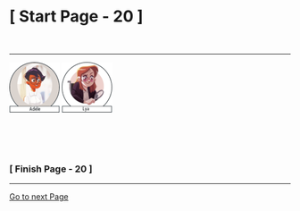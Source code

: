 #						     [ Start Page - 20 ]
<br>

---

![Adéle](images/adele-1.png) ![Lya](images/Lya-01.png)


  
   
  
 
<br>
<br>
<br>

###			             [ Finish Page - 20 ]

---

[Go to next Page](https://github.com/batistasilva/Lya-Comic-book/blob/main/Page-21.md)
